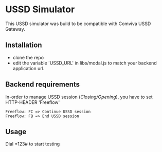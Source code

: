 # USSD Simulator
This USSD simulator was build to be compatible with Comviva USSD Gateway.

## Installation
- clone the repo
- edit the variable 'USSD_URL' in libs/modal.js to match your backend application url.

## Backend requirements

In-order to manage USSD session (*Closing/Opening*), you have to set HTTP-HEADER 'Freeflow'

```
Freeflow: FC => Continue USSD session
Freeflow: FB => End USSD session
```

## Usage
Dial *123# to start testing